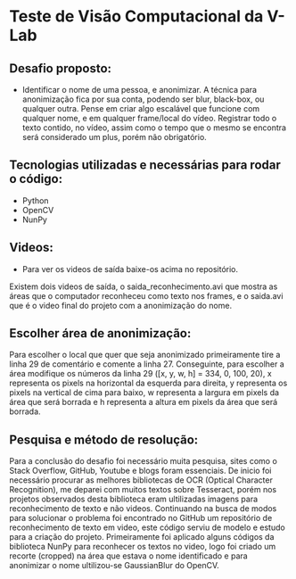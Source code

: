 # Teste de Visão Computacional da V-Lab
## Desafio proposto: 

- Identificar o nome de uma pessoa, e anonimizar. A técnica para anonimização fica por sua conta, podendo ser blur, black-box, ou qualquer outra. Pense em criar algo escalável que funcione com qualquer nome, e em qualquer frame/local do vídeo.
Registrar todo o texto contido, no vídeo, assim como o tempo que o mesmo se encontra será considerado um plus, porém não obrigatório.

## Tecnologias utilizadas e necessárias para rodar o código:

- Python
- OpenCV
- NunPy

## Videos:

- Para ver os videos de saída baixe-os acima no repositório.

Existem dois videos de saída, o saida_reconhecimento.avi que mostra as áreas que o computador reconheceu como texto nos frames, e o saida.avi que é o video final do projeto com a anonimização do nome.

## Escolher área de anonimização:

Para escolher o local que quer que seja anonimizado primeiramente tire a linha 29 de comentário e comente a linha 27. Conseguinte, para escolher a área modifique os números da linha 29 ([x, y, w, h] = 334, 0, 100, 20), x representa os pixels na horizontal da esquerda para direita, y representa os pixels na vertical de cima para baixo, w representa a largura em pixels da área que será borrada e h representa a altura em pixels da área que será borrada.

## Pesquisa e método de resolução:

Para a conclusão do desafio foi necessário muita pesquisa, sites como o Stack Overflow, GitHub, Youtube e blogs foram essenciais. De inicio foi necessário procurar as melhores bibliotecas de OCR (Optical Character Recognition), me deparei com muitos textos sobre Tesseract, porém nos projetos observados desta biblioteca eram ultilizadas imagens para reconhecimento de texto e não videos. Continuando na busca de modos para solucionar o problema foi encontrado no GitHub um repositório de reconhecimento de texto em video, este código serviu de modelo e estudo para a criação do projeto.
Primeiramente foi aplicado alguns códigos da biblioteca NunPy para reconhecer os textos no video, logo foi criado um recorte (cropped) na área que estava o nome identificado e para anonimizar o nome ultilizou-se GaussianBlur do OpenCV.
